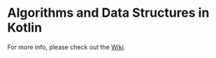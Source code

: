 # Algorithms and Data Structures in Kotlin

For more info, please check out the
[Wiki](https://github.com/nazmulidris/algo/wiki).
